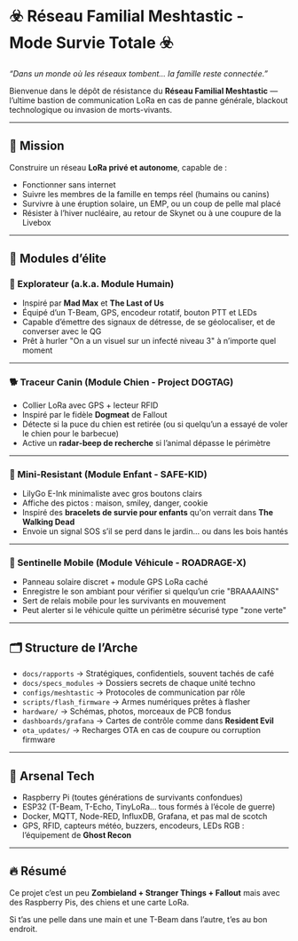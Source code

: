 # ☣️ Réseau Familial Meshtastic - Mode Survie Totale ☣️

*“Dans un monde où les réseaux tombent... la famille reste connectée.”*

Bienvenue dans le dépôt de résistance du **Réseau Familial Meshtastic** — l’ultime bastion de communication LoRa en cas de panne générale, blackout technologique ou invasion de morts-vivants.

---

## 🎯 Mission

Construire un réseau **LoRa privé et autonome**, capable de :

- Fonctionner sans internet
- Suivre les membres de la famille en temps réel (humains ou canins)
- Survivre à une éruption solaire, un EMP, ou un coup de pelle mal placé
- Résister à l’hiver nucléaire, au retour de Skynet ou à une coupure de la Livebox

---

## 🧱 Modules d’élite

### 🧔 Explorateur (a.k.a. Module Humain)

- Inspiré par **Mad Max** et **The Last of Us**
- Équipé d’un T-Beam, GPS, encodeur rotatif, bouton PTT et LEDs
- Capable d’émettre des signaux de détresse, de se géolocaliser, et de converser avec le QG
- Prêt à hurler "On a un visuel sur un infecté niveau 3" à n’importe quel moment

---

### 🐕 Traceur Canin (Module Chien - Project DOGTAG)

- Collier LoRa avec GPS + lecteur RFID
- Inspiré par le fidèle **Dogmeat** de Fallout
- Détecte si la puce du chien est retirée (ou si quelqu’un a essayé de voler le chien pour le barbecue)
- Active un **radar-beep de recherche** si l’animal dépasse le périmètre

---

### 👶 Mini-Resistant (Module Enfant - SAFE-KID)

- LilyGo E-Ink minimaliste avec gros boutons clairs
- Affiche des pictos : maison, smiley, danger, cookie
- Inspiré des **bracelets de survie pour enfants** qu'on verrait dans **The Walking Dead**
- Envoie un signal SOS s’il se perd dans le jardin… ou dans les bois hantés

---

### 🚗 Sentinelle Mobile (Module Véhicule - ROADRAGE-X)

- Panneau solaire discret + module GPS LoRa caché
- Enregistre le son ambiant pour vérifier si quelqu’un crie "BRAAAAINS"
- Sert de relais mobile pour les survivants en mouvement
- Peut alerter si le véhicule quitte un périmètre sécurisé type "zone verte"

---

## 🗂 Structure de l’Arche

- `docs/rapports` → Stratégiques, confidentiels, souvent tachés de café
- `docs/specs_modules` → Dossiers secrets de chaque unité techno
- `configs/meshtastic` → Protocoles de communication par rôle
- `scripts/flash_firmware` → Armes numériques prêtes à flasher
- `hardware/` → Schémas, photos, morceaux de PCB fondus
- `dashboards/grafana` → Cartes de contrôle comme dans **Resident Evil**
- `ota_updates/` → Recharges OTA en cas de coupure ou corruption firmware

---

## 🧰 Arsenal Tech

- Raspberry Pi (toutes générations de survivants confondues)
- ESP32 (T-Beam, T-Echo, TinyLoRa... tous formés à l’école de guerre)
- Docker, MQTT, Node-RED, InfluxDB, Grafana, et pas mal de scotch
- GPS, RFID, capteurs météo, buzzers, encodeurs, LEDs RGB : l’équipement de **Ghost Recon**

---

## 🔥 Résumé

Ce projet c’est un peu **Zombieland + Stranger Things + Fallout** mais avec des Raspberry Pis, des chiens et une carte LoRa.

Si t’as une pelle dans une main et une T-Beam dans l’autre, t’es au bon endroit.

